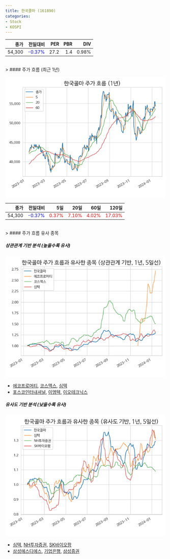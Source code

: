 ```yaml
---
title: 한국콜마 (161890)
categories:
- Stock
- KOSPI
---
```


|종가|전일대비|PER|PBR|DIV|
|---:|-------:|--:|--:|--:|
|54,300|<span style="color: blue">-0.37%</span>|27.2|1.4|0.98%|

<!-- more -->
<br>
> #### 주가 흐름 (최근 1년)

![161890](/assets/images/stock/161890.png)

|종가|전일대비|5일|20일|60일|120일|
|---:|-------:|--:|---:|---:|----:|
|54,300|<span style="color: blue">-0.37%</span>|<span style="color: red">0.37%</span>|<span style="color: red">7.10%</span>|<span style="color: red">4.02%</span>|<span style="color: red">17.03%</span>|

<br>
> #### 주가 흐름 유사 종목

##### 상관관계 기반 분석 (높을수록 유사)
![161890](/assets/images/stock/161890_corr.png)
- [에코프로머티](/450080/), [코스맥스](/192820/), [심텍](/222800/)
- [포스코인터내셔널](/047050/), [이엠텍](/091120/), [이오테크닉스](/039030/)

##### 유사도 기반 분석 (낮을수록 유사)	
![161890](/assets/images/stock/161890_sim.png)
- [심텍](/222800/), [NH투자증권](/005940/), [SK바이오팜](/326030/)
- [삼성에스디에스](/018260/), [기업은행](/024110/), [삼성증권](/016360/)